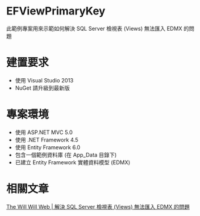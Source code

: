 EFViewPrimaryKey
================

此範例專案用來示範如何解決 SQL Server 檢視表 (Views) 無法匯入 EDMX 的問題 

建置要求
=========

* 使用 Visual Studio 2013
* NuGet 請升級到最新版

專案環境
=========
* 使用 ASP.NET MVC 5.0
* 使用 .NET Framework 4.5
* 使用 Entity Framework 6.0
* 包含一個範例資料庫 (在 App_Data 目錄下)
* 已建立 Entity Framework 實體資料模型 (EDMX)

相關文章
=========
[The Will Will Web | 解決 SQL Server 檢視表 (Views) 無法匯入 EDMX 的問題](http://blog.miniasp.com/post/2013/11/07/Entity-Framework-and-Primary-Keys-on-Views.aspx)
